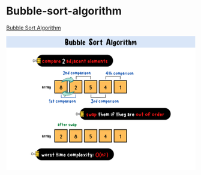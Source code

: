# Bubble-sort-algorithm
[Bubble Sort Algorithm]()

![bubble-sort-summary-card](https://github.com/ClaireLee22/Bubble-sort-algorithm/blob/main/images/Bubble%20Sort%20Algorithm.png)
